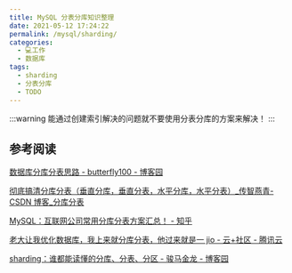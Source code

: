 ```yaml
---
title: MySQL 分表分库知识整理
date: 2021-05-12 17:24:22
permalink: /mysql/sharding/
categories:
  - 💻工作
  - 数据库
tags:
  - sharding
  - 分表分库
  - TODO
---
```

:::warning
能通过创建索引解决的问题就不要使用分表分库的方案来解决！
:::

## 参考阅读

[数据库分库分表思路 - butterfly100 - 博客园](https://www.cnblogs.com/butterfly100/p/9034281.html)

[彻底搞清分库分表（垂直分库，垂直分表，水平分库，水平分表）_传智燕青-CSDN 博客_分库分表](https://blog.csdn.net/weixin_44062339/article/details/100491744)

[MySQL：互联网公司常用分库分表方案汇总！ - 知乎](https://zhuanlan.zhihu.com/p/137368446)

[老大让我优化数据库，我上来就分库分表，他过来就是一 jio - 云+社区 - 腾讯云](https://cloud.tencent.com/developer/article/1821253)

[sharding：谁都能读懂的分库、分表、分区 - 骏马金龙 - 博客园](https://www.cnblogs.com/f-ck-need-u/p/9388407.html)
